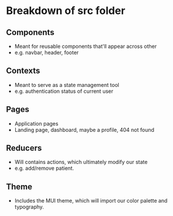 # Breakdown of src folder

## Components

- Meant for reusable components that'll appear across other
- e.g. navbar, header, footer

## Contexts

- Meant to serve as a state management tool
- e.g. authentication status of current user

## Pages

- Application pages
- Landing page, dashboard, maybe a profile, 404 not found

## Reducers

- Will contains actions, which ultimately modify our state
- e.g. add/remove patient.

## Theme

- Includes the MUI theme, which will import our color palette and typography.
